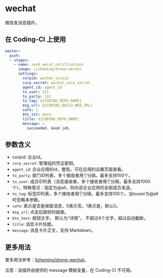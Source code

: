# wechat

微信发消息插件。

## 在 Coding-CI 上使用

```yml
master:
  push:
  - stages:
    - name: send wecat notifications
      image: lizheming/drone-wechat
      settings:
        corpid: wechat_corpid
        corp_secret: wechat_corp_secret
        agent_id: agent_id 
        to_user: 111
        to_party: 112
        to_tag: ${CODING_REPO_NAME}
        msg_url: ${CODING_BUILD_WEB_URL}
        safe: 1
        btn_txt: more
        title: ${CODING_REPO_NAME}
        message: >
          succeeded. Good job.
```

## 参数含义

- corpid: 企业Id。
- `corp_secret`: 管理组的凭证密钥。
- `agent_id`: 企业应用的id，整型。可在应用的设置页面查看。
- `to_party`: 部门ID列表，多个接收者用‘|’分隔，最多支持100个。
- `to_user`: 成员ID列表（消息接收者，多个接收者用‘|’分隔，最多支持1000个）。特殊情况：指定为@all，则向该企业应用的全部成员发送。
- `to_tag`: 标签ID列表，多个接收者用‘|’分隔，最多支持100个。当touser为@all时忽略本参数。
- `safe`:  表示是否是保密消息，0表示否，1表示是，默认0。
- `msg_url`: 点击后跳转的链接。
- `btn_text`: 按钮文字。 默认为“详情”， 不超过4个文字，超过自动截断。
- `title`: 消息卡片标题。
- `message`: 消息卡片正文，支持 Markdown。

## 更多用法

更多用法参考：[lizheming/drone-wechat](https://github.com/lizheming/drone-wechat)。

注意：该插件由提供的 message 模板变量，在 Coding-CI 不可用。
